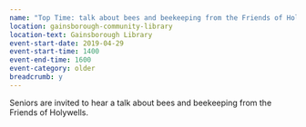 ```yaml
---
name: "Top Time: talk about bees and beekeeping from the Friends of Holywells"
location: gainsborough-community-library
location-text: Gainsborough Library
event-start-date: 2019-04-29
event-start-time: 1400
event-end-time: 1600
event-category: older
breadcrumb: y
---
```


Seniors are invited to hear a talk about bees and beekeeping from the Friends of Holywells.
